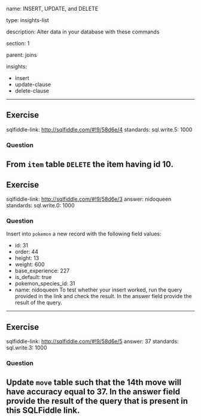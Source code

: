 name: INSERT, UPDATE, and DELETE

type: insights-list

description: Alter data in your database with these commands

section: 1

parent: joins

insights:
  - insert
  - update-clause
  - delete-clause
---
## Exercise
sqlfiddle-link: http://sqlfiddle.com/#!9/58d6e/4
standards:
  sql.write.5: 1000
### Question
From `item` table `DELETE` the item having id 10.
---
## Exercise
sqlfiddle-link: http://sqlfiddle.com/#!9/58d6e/3
answer: nidoqueen
standards:
  sql.write.0: 1000
### Question
Insert into `pokemon` a new record with the following field values:
  - id:  31
  - order:  44
  - height: 13
  - weight: 600
  - base_experience: 227
  - is_default: true
  - pokemon_species_id: 31
  - name: nidoqueen
To test whether your insert worked, run the query provided in the link and check the result. In the answer field provide the result of the query.
---
## Exercise
sqlfiddle-link: http://sqlfiddle.com/#!9/58d6e/5
answer: 37
standards:
  sql.write.3: 1000
### Question
Update `move` table such that the 14th move will have accuracy equal to 37. In the answer field provide the result of the query that is present in this SQLFiddle link.
---
